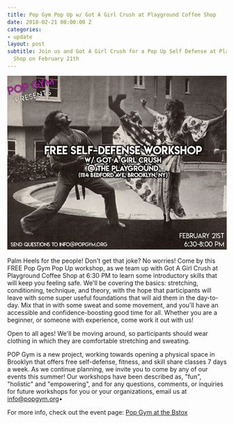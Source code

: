```yaml
---
title: Pop Gym Pop Up w/ Got A Girl Crush at Playground Coffee Shop
date: 2018-02-21 00:00:00 Z
categories:
- update
layout: post
subtitle: Join us and Got A Girl Crush for a Pop Up Self Defense at Playground Coffee
  Shop on February 21th
---
```




![Pop Gym at Bstox](/assets/girlcrush.jpg)

Palm Heels for the people! Don't get that joke? No worries! Come by this FREE Pop Gym Pop Up workshop, as we team up with Got A Girl Crush at Playground Coffee Shop at 6:30 PM to learn some introductory skills that will keep you feeling safe. We'll be covering the basics: stretching, conditioning, technique, and theory, with the hope that participants will leave with some super useful foundations that will aid them in the day-to-day. Mix that in with some sweat and some movement, and you'll have an accessible and confidence-boosting good time for all. Whether you are a beginner, or someone with experience, come work it out with us!

Open to all ages! We'll be moving around, so participants should wear clothing in which they are comfortable stretching and sweating.

POP Gym is a new project, working towards opening a physical space in Brooklyn that offers free self-defense, fitness, and skill share classes 7 days a week. As we continue planning, we invite you to come by any of our events this summer! Our workshops have been described as, "fun", "holistic" and "empowering", and for any questions, comments, or inquiries for future workshops for you or your organizations, email us at info@popgym.org•

For more info, check out the event page: [Pop Gym at the Bstox](https://www.facebook.com/events/1500890403349599/)

